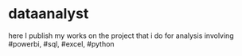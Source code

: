 # dataanalyst
here I publish my works on the project that i do for analysis involving #powerbi, #sql, #excel, #python
